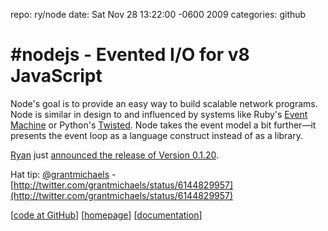 repo: ry/node
date: Sat Nov 28 13:22:00 -0600 2009
categories: github

#  #nodejs - Evented I/O for v8 JavaScript

Node's goal is to provide an easy way to build scalable network programs. Node is similar in design to and influenced by systems like Ruby's [Event Machine](http://rubyeventmachine.com/) or Python's [Twisted](http://twistedmatrix.com/). Node takes the event model a bit further—it presents the event loop as a language construct instead of as a library.

[Ryan](https://twitter.com/ryah) just [announced the release of Version 0.1.20](http://groups.google.com/group/nodejs/browse_thread/thread/487703af7a9a004).

Hat tip: [@grantmichaels](http://twitter.com/grantmichaels) - [http://twitter.com/grantmichaels/status/6144829957](http://twitter.com/grantmichaels/status/6144829957) 

[[code at GitHub](http://github.com/ry/node)] [[homepage](http://nodejs.org/)] [[documentation](http://nodejs.org/api.html)]

